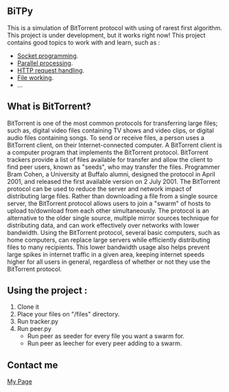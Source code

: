 ## BiTPy

This is a simulation of BitTorrent protocol with using of rarest first algorithm.
This project is under development, but it works right now!
This project contains good topics to work with and learn, such as :

- [Socket programming](https://docs.python.org/3/howto/sockets.html).
- [Parallel processing](https://docs.python.org/3/library/threading.html).
- [HTTP request handling](https://docs.python.org/3/library/http.client.html).
- [File working](https://docs.python.org/3/library/fileinput.html).
- ...

## What is BitTorrent?
BitTorrent is one of the most common protocols for transferring large files; such as, digital video files containing TV shows and video clips, or digital audio files containing songs.
To send or receive files, a person uses a BitTorrent client, on their Internet-connected computer. A BitTorrent client is a computer program that implements the BitTorrent protocol. BitTorrent trackers provide a list of files available for transfer and allow the client to find peer users, known as "seeds", who may transfer the files.
Programmer Bram Cohen, a University at Buffalo alumni, designed the protocol in April 2001, and released the first available version on 2 July 2001.
The BitTorrent protocol can be used to reduce the server and network impact of distributing large files. Rather than downloading a file from a single source server, the BitTorrent protocol allows users to join a "swarm" of hosts to upload to/download from each other simultaneously. The protocol is an alternative to the older single source, multiple mirror sources technique for distributing data, and can work effectively over networks with lower bandwidth. Using the BitTorrent protocol, several basic computers, such as home computers, can replace large servers while efficiently distributing files to many recipients. This lower bandwidth usage also helps prevent large spikes in internet traffic in a given area, keeping internet speeds higher for all users in general, regardless of whether or not they use the BitTorrent protocol.

## Using the project :
1. Clone it
2. Place your files on "/files" directory.
3. Run tracker.py
4. Run peer.py
    - Run peer as seeder for every file you want a swarm for.
    - Run peer as leecher for every peer adding to a swarm.

## Contact me
[My Page](http://ee.sharif.edu/~soroush.nourzad)